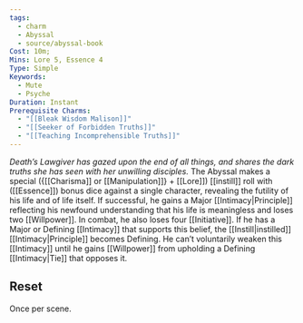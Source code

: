 ```yaml
---
tags:
  - charm
  - Abyssal
  - source/abyssal-book
Cost: 10m;
Mins: Lore 5, Essence 4
Type: Simple
Keywords:
  - Mute
  - Psyche
Duration: Instant
Prerequisite Charms:
  - "[[Bleak Wisdom Malison]]"
  - "[[Seeker of Forbidden Truths]]"
  - "[[Teaching Incomprehensible Truths]]"
---
```

*Death’s Lawgiver has gazed upon the end of all things, and shares the dark truths she has seen with her unwilling disciples.*
The Abyssal makes a special ({[[Charisma]] or [[Manipulation]]} + [[Lore]]) [[instill]] roll with ([[Essence]]) bonus dice against a single character, revealing the futility of his life and of life itself. If successful, he gains a Major [[Intimacy|Principle]] reflecting his newfound understanding that his life is meaningless and loses two [[Willpower]]. In combat, he also loses four [[Initiative]]. If he has a Major or Defining [[Intimacy]] that supports this belief, the [[Instill|instilled]] [[Intimacy|Principle]] becomes Defining. He can’t voluntarily weaken this [[Intimacy]] until he gains [[Willpower]] from upholding a Defining [[Intimacy|Tie]] that opposes it.
## Reset 
Once per scene.